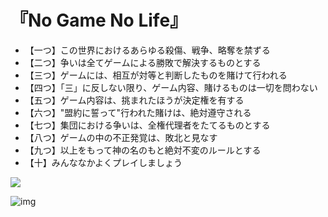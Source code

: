 # 『No Game No Life』
- 【一つ】この世界におけるあらゆる殺傷、戦争、略奪を禁ずる
- 【二つ】争いは全てゲームによる勝敗で解決するものとする
- 【三つ】ゲームには、相互が対等と判断したものを賭けて行われる
- 【四つ】「三」に反しない限り、ゲーム内容、賭けるものは一切を問わない
- 【五つ】ゲーム内容は、挑まれたほうが決定権を有する
- 【六つ】"盟約に誓って"行われた賭けは、絶対遵守される
- 【七つ】集団における争いは、全権代理者をたてるものとする
- 【八つ】ゲームの中の不正発覚は、敗北と見なす
- 【九つ】以上をもって神の名のもと絶対不変のルールとする
- 【十】みんななかよくプレイしましょう

<img src="https://github-readme-stats.vercel.app/api?username=HaoHaoP">

![img](https://github.githubassets.com/images/modules/site/home/footer-illustration.webp)
